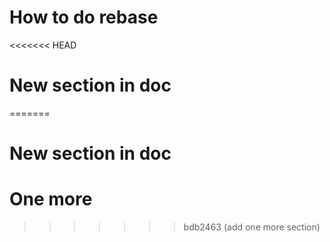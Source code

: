 # How to do rebase


<<<<<<< HEAD
# New section in doc
=======
# New section in doc

# One more
>>>>>>> bdb2463 (add one more section)
